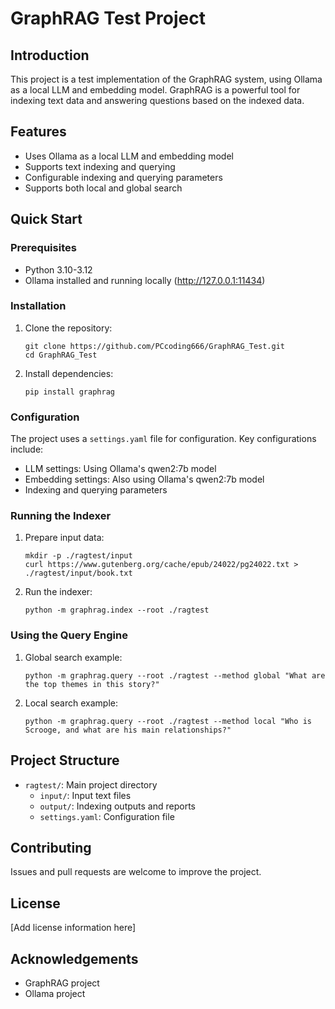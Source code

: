 # GraphRAG Test Project

## Introduction

This project is a test implementation of the GraphRAG system, using Ollama as a local LLM and embedding model. GraphRAG is a powerful tool for indexing text data and answering questions based on the indexed data.

## Features

- Uses Ollama as a local LLM and embedding model
- Supports text indexing and querying
- Configurable indexing and querying parameters
- Supports both local and global search

## Quick Start

### Prerequisites

- Python 3.10-3.12
- Ollama installed and running locally (http://127.0.0.1:11434)

### Installation

1. Clone the repository:
   ```
   git clone https://github.com/PCcoding666/GraphRAG_Test.git
   cd GraphRAG_Test
   ```

2. Install dependencies:
   ```
   pip install graphrag
   ```

### Configuration

The project uses a `settings.yaml` file for configuration. Key configurations include:

- LLM settings: Using Ollama's qwen2:7b model
- Embedding settings: Also using Ollama's qwen2:7b model
- Indexing and querying parameters

### Running the Indexer

1. Prepare input data:
   ```
   mkdir -p ./ragtest/input
   curl https://www.gutenberg.org/cache/epub/24022/pg24022.txt > ./ragtest/input/book.txt
   ```

2. Run the indexer:
   ```
   python -m graphrag.index --root ./ragtest
   ```

### Using the Query Engine

1. Global search example:
   ```
   python -m graphrag.query --root ./ragtest --method global "What are the top themes in this story?"
   ```

2. Local search example:
   ```
   python -m graphrag.query --root ./ragtest --method local "Who is Scrooge, and what are his main relationships?"
   ```

## Project Structure

- `ragtest/`: Main project directory
  - `input/`: Input text files
  - `output/`: Indexing outputs and reports
  - `settings.yaml`: Configuration file

## Contributing

Issues and pull requests are welcome to improve the project.

## License

[Add license information here]

## Acknowledgements

- GraphRAG project
- Ollama project